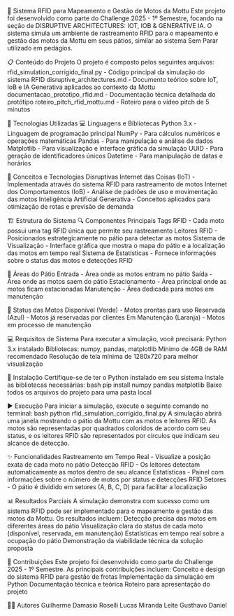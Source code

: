 📡 Sistema RFID para Mapeamento e Gestão de Motos da Mottu
Este projeto foi desenvolvido como parte do Challenge 2025 - 1º Semestre, focando na seção de DISRUPTIVE ARCHITECTURES: IOT, IOB & GENERATIVE IA. O sistema simula um ambiente de rastreamento RFID para o mapeamento e gestão das motos da Mottu em seus pátios, similar ao sistema Sem Parar utilizado em pedágios.

📋 Conteúdo do Projeto
O projeto é composto pelos seguintes arquivos:
rfid_simulation_corrigido_final.py - Código principal da simulação do sistema RFID
disruptive_architectures.md - Documento teórico sobre IoT, IoB e IA Generativa aplicados ao contexto da Mottu
documentacao_prototipo_rfid.md - Documentação técnica detalhada do protótipo
roteiro_pitch_rfid_mottu.md - Roteiro para o vídeo pitch de 5 minutos

🔧 Tecnologias Utilizadas
💻 Linguagens e Bibliotecas
Python 3.x - Linguagem de programação principal
NumPy - Para cálculos numéricos e operações matemáticas
Pandas - Para manipulação e análise de dados
Matplotlib - Para visualização e interface gráfica da simulação
UUID - Para geração de identificadores únicos
Datetime - Para manipulação de datas e horários

🚀 Conceitos e Tecnologias Disruptivas
Internet das Coisas (IoT) - Implementada através do sistema RFID para rastreamento de motos
Internet dos Comportamentos (IoB) - Análise de padrões de uso e movimentação das motos
Inteligência Artificial Generativa - Conceitos aplicados para otimização de rotas e previsão de demanda

🏗️ Estrutura do Sistema
🔍 Componentes Principais
Tags RFID - Cada moto possui uma tag RFID única que permite seu rastreamento
Leitores RFID - Posicionados estrategicamente no pátio para detectar as motos
Sistema de Visualização - Interface gráfica que mostra o mapa do pátio e a localização das motos em tempo real
Sistema de Estatísticas - Fornece informações sobre o status das motos e detecções RFID

🏢 Áreas do Pátio
Entrada - Área onde as motos entram no pátio
Saída - Área onde as motos saem do pátio
Estacionamento - Área principal onde as motos ficam estacionadas
Manutenção - Área dedicada para motos em manutenção

🚦 Status das Motos
Disponível (Verde) - Motos prontas para uso
Reservada (Azul) - Motos já reservadas por clientes
Em Manutenção (Laranja) - Motos em processo de manutenção

💻 Requisitos de Sistema
Para executar a simulação, você precisará:
Python 3.x instalado
Bibliotecas: numpy, pandas, matplotlib
Mínimo de 4GB de RAM recomendado
Resolução de tela mínima de 1280x720 para melhor visualização

🔌 Instalação
Certifique-se de ter o Python instalado em seu sistema
Instale as bibliotecas necessárias:
bash
pip install numpy pandas matplotlib
Baixe todos os arquivos do projeto para uma pasta local

▶️ Execução
Para iniciar a simulação, execute o seguinte comando no terminal:
bash
python rfid_simulation_corrigido_final.py
A simulação abrirá uma janela mostrando o pátio da Mottu com as motos e leitores RFID. As motos são representadas por quadrados coloridos de acordo com seu status, e os leitores RFID são representados por círculos que indicam seu alcance de detecção.

✨ Funcionalidades
Rastreamento em Tempo Real - Visualize a posição exata de cada moto no pátio
Detecção RFID - Os leitores detectam automaticamente as motos dentro de seu alcance
Estatísticas - Painel com informações sobre o número de motos por status e detecções RFID
Setores - O pátio é dividido em setores (A, B, C, D) para facilitar a localização

📊 Resultados Parciais
A simulação demonstra com sucesso como um sistema RFID pode ser implementado para o mapeamento e gestão das motos da Mottu. Os resultados incluem:
Detecção precisa das motos em diferentes áreas do pátio
Visualização clara do status de cada moto (disponível, reservada, em manutenção)
Estatísticas em tempo real sobre a ocupação do pátio
Demonstração da viabilidade técnica da solução proposta


👥 Contribuições
Este projeto foi desenvolvido como parte do Challenge 2025 - 1º Semestre. As principais contribuições incluem:
Conceito e design do sistema RFID para gestão de frotas
Implementação da simulação em Python
Documentação técnica e teórica
Roteiro para apresentação do projeto

👨‍💻 Autores
Guilherme Damasio Roselli
Lucas Miranda Leite
Gusthavo Daniel
